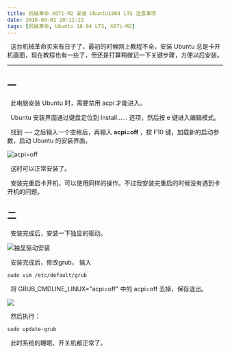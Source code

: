 ```yaml
---
title: 机械革命 X6Ti-M2 安装 Ubuntu1804 LTS 注意事项
date: 2018-09-01 20:11:23
tags: [机械革命, Ubuntu 18.04 LTS, X6Ti-M2]
---
```

&nbsp;&nbsp;这台机械革命买来有日子了，最初的时候网上教程不全，安装 Ubuntu 总是卡开机画面，现在教程也有一些了，但还是打算稍微记一下关键步骤，方便以后安装。

* * *

## 一

&nbsp;&nbsp;此电脑安装 Ubuntu 时，需要禁用 acpi 才能进入。

&nbsp;&nbsp;Ubuntu 安装界面通过键盘定位到 Install…… 选项，然后按 e 键进入编辑模式。

&nbsp;&nbsp;找到 --- 之后输入一个空格后，再输入 **acpi=off** ，按 F10 键，加载新的启动参数，启动 Ubuntu 的安装界面。

![acpi=off](https://s1.ax1x.com/2018/09/01/PxVU2j.png)

&nbsp;&nbsp;这时可以正常安装了。

&nbsp;&nbsp;安装完重启卡开机，可以使用同样的操作。不过我安装完重启的时候没有遇到卡开机的问题。

## 二

&nbsp;&nbsp;安装完成后，安装一下独显的驱动。

![独显驱动安装](https://s1.ax1x.com/2018/09/01/PxVwMn.png)

&nbsp;&nbsp;安装完成后，修改grub， 输入
```
sudo vim /etc/default/grub
```
&nbsp;&nbsp;将 GRUB_CMDLINE_LINUX="acpi=off" 中的 acpi=off 去掉，保存退出。

![](https://s1.ax1x.com/2018/09/01/PxVNGQ.png)

&nbsp;&nbsp;然后执行：
```
sudo update-grub
```
&nbsp;&nbsp;此时系统的睡眠、开关机都正常了。
